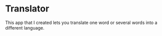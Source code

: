 ﻿# Translator
This app that I created lets you translate one word or several words into a different language.
